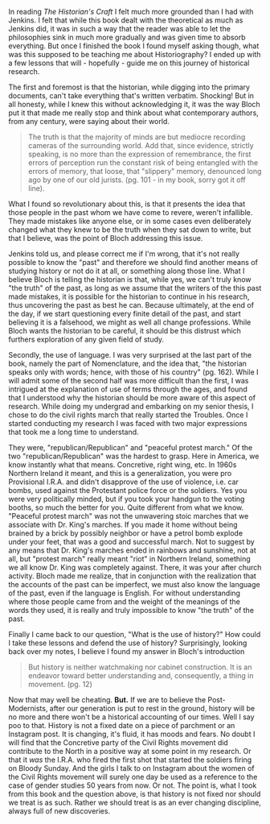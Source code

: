 In reading *The Historian's Craft* I felt much more grounded than I had with Jenkins. I felt that while this book dealt with the theoretical as much as Jenkins did, it was in such a way that the reader was able to let the philosophies sink in much more gradually and was given time to absorb everything. But once I finished the book I found myself asking though, what was this supposed to be teaching me about Historiography? I ended up with a few lessons that will - hopefully - guide me on this journey of historical research. 

The first and foremost is that the historian, while digging into the primary documents, can't take everything that's written verbatim. Shocking! But in all honesty, while I knew this without acknowledging it, it was the way Bloch put it that made me really stop and think about what contemporary authors, from any century, were saying about their world.  

>The truth is that the majority of minds are but mediocre recording cameras of the surrounding world. Add that, since evidence, strictly speaking, is no more than the expression of remembrance, the first errors of perception run the constant risk of being entangled with the errors of memory, that loose, that "slippery" memory, denounced long ago by one of our old jurists. (pg. 101 - in my book, sorry got it off line). 
	
What I found so revolutionary about this, is that it presents the idea that those people in the past whom we have come to revere, weren't infallible. They made mistakes like anyone else, or in some cases even deliberately changed what they knew to be the truth when they sat down to write, but that I believe, was the point of Bloch addressing this issue. 

Jenkins told us, and please correct me if I'm wrong, that it's not really possible to know the "past" and therefore we should find another means of studying history or not do it at all, or something along those line. What I believe Bloch is telling the historian is that, while yes, we can't truly know "the truth" of the past, as long as we assume that the writers of the this past made mistakes, it is possible for the historian to continue in his research, thus uncovering the past as best he can. Because ultimately, at the end of the day, if we start questioning every finite detail of the past, and start believing it is a falsehood, we might as well all change professions. While Bloch wants the historian to be careful, it should be this distrust which furthers exploration of any given field of study. 

Secondly, the use of language. I was very surprised at the last part of the book, namely the part of Nomenclature, and the idea that, "the historian speaks only with words; hence, with those of his country" (pg. 162). While I will admit some of the second half was more difficult than the first, I was intrigued at the explanation of use of terms through the ages, and found that I understood why the historian should be more aware of this aspect of research. While doing my undergrad and embarking on my senior thesis, I chose to do the civil rights march that really started the Troubles. Once I started conducting my research I was faced with two major expressions that took me a long time to understand.  

They were, "republican/Republican" and "peaceful protest march." Of the two "republican/Republican" was the hardest to grasp. Here in America, we know instantly what that means. Concretive, right wing, etc. In  1960s Northern Ireland it meant, and this is a generalization, you were pro Provisional I.R.A. and didn't disapprove of the use of violence, i.e. car bombs, used against the Protestant police force or the soldiers. Yes you were very politically minded, but if you took your handgun to the voting booths, so much the better for you. Quite different from what we know. "Peaceful protest march" was not the unwavering stoic marches that we associate with Dr. King's marches. If you made it home without being brained by a brick by possibly neighbor or have a petrol bomb explode under your feet, that was a good and successful march. Not to suggest by any means that Dr. King's marches ended in rainbows and sunshine, not at all, but "protest march" really meant "riot" in Northern Ireland, something we all know Dr. King was completely against. There, it was your after church activity. Bloch made me realize, that in conjunction with the realization that the accounts of the past can be imperfect, we must also know the language of the past, even if the language is English. For without understanding where those people came from and the weight of the meanings of the words they used, it is really and truly impossible to know "the truth" of the past. 

Finally I came back to our question, "What is the use of history?" How could I take these lessons and defend the use of history? Surprisingly, looking back over my notes, I believe I found my answer in Bloch's introduction 

>But history is neither watchmaking nor cabinet construction. It is an endeavor toward better understanding and, consequently, a thing in movement. (pg. 12)

Now that may well be cheating. **But.** If we are to believe the Post-Modernists, after our generation is put to rest in the ground, history will be no more and there won't be a historical accounting of our times. Well I say poo to that. History is not a fixed date on a piece of parchment or an Instagram post. It is changing, it's fluid, it has moods and fears. No doubt I will find that the Concretive party of the Civil Rights movement did contribute to the North in a positive way at some point in my research. Or that it *was* the I.R.A. who fired the first shot that started the soldiers firing on Bloody Sunday.  And the girls I talk to on Instagram about the women of the Civil Rights movement will surely one day be used as a reference to the case of gender studies 50 years from now. Or not. The point is, what I took from this book and the question above, is that history is not fixed nor should we treat is as such. Rather we should treat is as an ever changing discipline, always full of new discoveries. 

